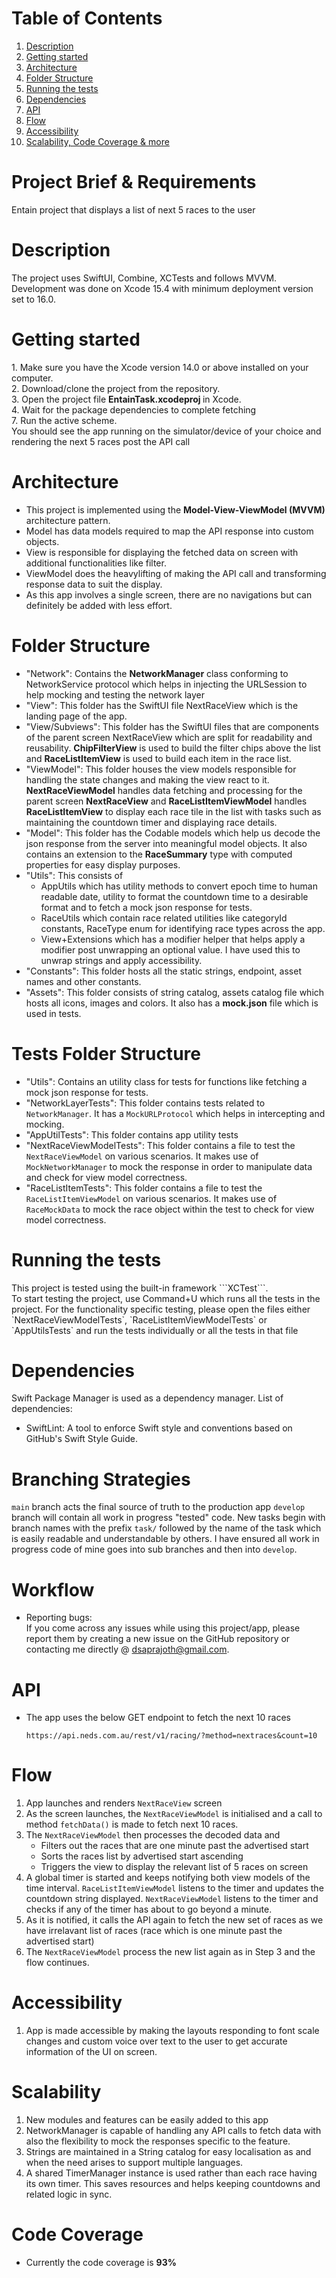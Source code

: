 # Table of Contents
1. [Description](#description)
2. [Getting started](#getting-started)
3. [Architecture](#architecture)
4. [Folder Structure](#folder-structure)
5. [Running the tests](#running-the-tests)
6. [Dependencies](#dependencies)
7. [API](#api)
8. [Flow](#flow)
9. [Accessibility](#accessibility)
10. [Scalability, Code Coverage & more](#scalability)

# Project Brief & Requirements
Entain project that displays a list of next 5 races to the user

# Description
<p>
The project uses SwiftUI, Combine, XCTests and follows MVVM. Development was done on Xcode 15.4 with minimum deployment version set to 16.0.
</p>

# Getting started
<p>
1. Make sure you have the Xcode version 14.0 or above installed on your computer.<br>
2. Download/clone the project from the repository.<br>
3. Open the project file <strong> EntainTask.xcodeproj </strong> in Xcode.<br>
4. Wait for the package dependencies to complete fetching<br>
7. Run the active scheme.<br>
You should see the app running on the simulator/device of your choice and rendering the next 5 races post the API call<br>
</p>

# Architecture
* This project is implemented using the <strong>Model-View-ViewModel (MVVM)</strong> architecture pattern.
* Model has data models required to map the API response into custom objects.
* View is responsible for displaying the fetched data on screen with additional functionalities like filter.
* ViewModel does the heavylifting of making the API call and transforming response data to suit the display.
* As this app involves a single screen, there are no navigations but can definitely be added with less effort.
  
# Folder Structure 
* "Network": Contains the <strong>NetworkManager</strong> class conforming to NetworkService protocol which helps in injecting the URLSession to help mocking and testing the network layer
* "View": This folder has the SwiftUI file NextRaceView which is the landing page of the app.
* "View/Subviews": This folder has the SwiftUI files that are components of the parent screen NextRaceView which are split for readability and reusability. <strong>ChipFilterView</strong> is used to build the filter chips above the list and <strong>RaceListItemView</strong> is used to build each item in the race list.
* "ViewModel": This folder houses the view models responsible for handling the state changes and making the view react to it. <strong>NextRaceViewModel</strong> handles data fetching and processing for the parent screen <strong>NextRaceView</strong> and <strong>RaceListItemViewModel</strong> handles <strong>RaceListItemView</strong> to display each race tile in the list with tasks such as maintaining the countdown timer and displaying race details.
* "Model": This folder has the Codable models which help us decode the json response from the server into meaningful model objects. It also contains an extension to the <strong>RaceSummary</strong> type with computed properties for easy display purposes.
* "Utils": This consists of
  - AppUtils which has utility methods to convert epoch time to human readable date, utility to format the countdown time to a desirable format and to fetch a mock json response for tests.
  - RaceUtils which contain race related utilities like categoryId constants, RaceType enum for identifying race types across the app.
  - View+Extensions which has a modifier helper that helps apply a modifier post unwrapping an optional value. I have used this to unwrap strings and apply accessibility.
* "Constants": This folder hosts all the static strings, endpoint, asset names and other constants.
* "Assets": This folder consists of string catalog, assets catalog file which hosts all icons, images and colors. It also has a <strong>mock.json</strong> file which is used in tests.

# Tests Folder Structure 
* "Utils": Contains an utility class for tests for functions like fetching a mock json response for tests.
* "NetworkLayerTests": This folder contains tests related to `NetworkManager`. It has a `MockURLProtocol` which helps in intercepting and mocking.
* "AppUtilTests": This folder contains app utility tests
* "NextRaceViewModelTests": This folder contains a file to test the `NextRaceViewModel` on various scenarios. It makes use of `MockNetworkManager` to mock the response in order to manipulate data and check for view model correctness.
* "RaceListItemTests": This folder contains a file to test the `RaceListItemViewModel` on various scenarios. It makes use of `RaceMockData` to mock the race object within the test to check for view model correctness.

# Running the tests
<p>This project is tested using the built-in framework ```XCTest```.<br>
To start testing the project, use Command+U which runs all the tests in the project. For the functionality specific testing, please open the files either `NextRaceViewModelTests`, `RaceListItemViewModelTests` or `AppUtilsTests` and run the tests individually or all the tests in that file</p>

# Dependencies
Swift Package Manager is used as a dependency manager.
List of dependencies: 
* SwiftLint: A tool to enforce Swift style and conventions based on GitHub's Swift Style Guide.

# Branching Strategies
`main` branch acts the final source of truth to the production app
`develop` branch will contain all work in progress "tested" code.
New tasks begin with branch names with the prefix `task/` followed by the name of the task which is easily readable and understandable by others. 
I have ensured all work in progress code of mine goes into sub branches and then into `develop`. 

# Workflow
* Reporting bugs:<br> 
If you come across any issues while using this project/app, please report them by creating a new issue on the GitHub repository or contacting me directly @ dsaprajoth@gmail.com.

# API 
* The app uses the below GET endpoint to fetch the next 10 races
  ```
  https://api.neds.com.au/rest/v1/racing/?method=nextraces&count=10
  ```

# Flow
1. App launches and renders `NextRaceView` screen
2. As the screen launches, the `NextRaceViewModel` is initialised and a call to method `fetchData()` is made to fetch next 10 races.
3. The `NextRaceViewModel` then processes the decoded data and
   - Filters out the races that are one minute past the advertised start
   - Sorts the races list by advertised start ascending
   - Triggers the view to display the relevant list of 5 races on screen
4. A global timer is started and keeps notifying both view models of the time interval. `RaceListItemViewModel` listens to the timer and updates the countdown string displayed. `NextRaceViewModel` listens to the timer and checks if any of the timer has about to go beyond a minute.
5. As it is notified, it calls the API again to fetch the new set of races as we have irrelavant list of races (race which is one minute past the advertised start)
6. The `NextRaceViewModel` process the new list again as in Step 3 and the flow continues.
  
# Accessibility
1. App is made accessible by making the layouts responding to font scale changes and custom voice over text to the user to get accurate information of the UI on screen.

# Scalability
1. New modules and features can be easily added to this app
2. NetworkManager is capable of handling any API calls to fetch data with also the flexibility to mock the responses specific to the feature.
3. Strings are maintained in a String catalog for easy localisation as and when the need arises to support multiple languages.
4. A shared TimerManager instance is used rather than each race having its own timer. This saves resources and helps keeping countdowns and related logic in sync.

# Code Coverage
- Currently the code coverage is <strong>93%</strong>

